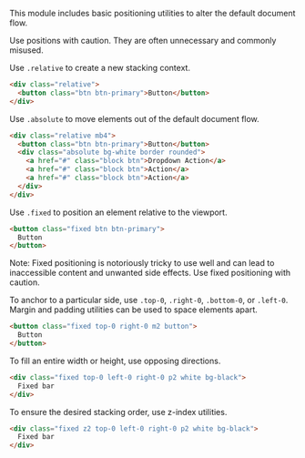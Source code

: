 

This module includes basic positioning utilities to alter the default document flow.

<p class="red">Use positions with caution. They are often unnecessary and commonly misused.</p>

Use `.relative` to create a new stacking context.

```html
<div class="relative">
  <button class="btn btn-primary">Button</button>
</div>
```

Use `.absolute` to move elements out of the default document flow.

```html
<div class="relative mb4">
  <button class="btn btn-primary">Button</button>
  <div class="absolute bg-white border rounded">
    <a href="#" class="block btn">Dropdown Action</a>
    <a href="#" class="block btn">Action</a>
    <a href="#" class="block btn">Action</a>
  </div>
</div>
```

Use `.fixed` to position an element relative to the viewport.
<p class="docs-show" style="display:none">Note: fixed positioning has been disabled here for demonstration only.</p>

```html
<button class="fixed btn btn-primary">
  Button
</button>
```

Note: Fixed positioning is notoriously tricky to use well and can lead to inaccessible content and unwanted side effects. Use fixed positioning with caution.

To anchor to a particular side, use `.top-0`, `.right-0`, `.bottom-0`, or `.left-0`. Margin and padding utilities can be used to space elements apart.

```html
<button class="fixed top-0 right-0 m2 button">
  Button
</button>
```

To fill an entire width or height, use opposing directions.

```html
<div class="fixed top-0 left-0 right-0 p2 white bg-black">
  Fixed bar
</div>
```

To ensure the desired stacking order, use z-index utilities.

```html
<div class="fixed z2 top-0 left-0 right-0 p2 white bg-black">
  Fixed bar
</div>
```

<style>
.MarkedExample .fixed { position: static }
</style>

